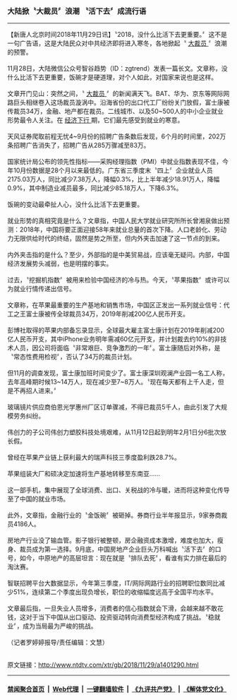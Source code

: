 ### 大陆掀〝大裁员〞浪潮 〝活下去〞成流行语
------------------------

<div class="wysiwyg">
 【新唐人北京时间2018年11月29日讯】〝2018，没什么比活下去更重要。〞这不是一句广告语，这是大陆民众对中共经济即将进入寒冬，各地掀起〝
 <a href="http://www.ntdtv.com/xtr/gb/articlelistbytag_大裁员.html" target="_blank">
  大裁员
 </a>
 〞浪潮的预警。
 <br/>
 <br/>
 11月28日，大陆微信公众号智谷趋势（ID：zgtrend）发表一篇长文。文章称，没什么比活下去更重要，饭碗才是硬道理，对个人如此，对国家来说也是这样。
 <br/>
 <br/>
 文章开门见山：突然之间，〝
 <a href="http://www.ntdtv.com/xtr/gb/articlelistbytag_大裁员.html" target="_blank">
  大裁员
 </a>
 〞的新闻满天飞。BAT、华为、京东等网际网路巨头相继卷入这场裁员漩涡中。沿海省份的出口代工厂纷纷关门放假，富士康被传裁员34万，金融、地产都在裁员。二线城市、以及50~500人的中小企业就业形势最令人关注。在
 <a href="http://www.ntdtv.com/xtr/gb/articlelistbytag_经济下行.html" target="_blank">
  经济下行
 </a>
 期，它们最先感受到就业的寒意。
 <br/>
 <br/>
 天风证券爬取前程无忧4~9月份的招聘广告条数后发现，6个月的时间里，202万条招聘广告消失了，招聘广告从285万骤减至83万。
 <br/>
 <br/>
 国家统计局公布的领先性指标——采购经理指数（PMI）中就业指数表现不佳，今年10月份数据是28个月以来最低的。广东省三季度末〝四上〞企业就业人员2175.03万人，同比减少7.38万人，降幅0.3%，比上半年减少18.91万人，降幅0.9%，其中制造业减员最多，同比减少85.18万人，下降6.3%。
 <br/>
 <br/>
 饭碗的变动最牵扯人心，没什么比活下去更重要。
 <br/>
 <br/>
 就业形势的真相究竟是什么？文章指，中国人民大学就业研究所所长曾湘泉做出预测：2018年，中国将要正面迎接58年来就业总量的首次下降。人口老龄化、劳动力无限供给时代的终结，固然是势之所至，但内外夹击加速了这一节点的到来。
 <br/>
 <br/>
 内外夹击指的是什么？至少，外部指的是中美贸易战，应该毫无疑问。内部，中国经济发展势头减弱，也是明摆的事实。
 <br/>
 <br/>
 过去，〝挖掘机指数〞被用来检验中国经济的冷与热。今天，〝苹果指数〞或许可以为就业行情传递出信号。
 <br/>
 <br/>
 文章称，在苹果最重要的生产基地和销售市场，中国区正发出一系列就业信号：代工之王富士康被传全球裁员34万，2019年削减200亿人民币开支。
 <br/>
 <br/>
 彭博社取得的苹果内部备忘录显示，全球最大雇主富士康计划在2019年削减200亿人民币开支，其中iPhone业务明年需减60亿元开支，并计划裁去约10%的非技术人员，因公司将面临〝非常艰巨、竞争激烈的一年〞。富士康随后对外称，是〝常态性费用检视〞，否认了34万的裁员计划。
 <br/>
 <br/>
 但11月的调查发现，富士康加班时间变少了。富士康深圳观澜产业园一名工人称，去年高峰期时候13~14万人，现在减少至7~8万人。〝现在每天都有上千人走，但是不再招人进来。〞
 <br/>
 <br/>
 玻璃镜片供应商伯恩光学惠州厂区订单骤减，不得已裁员5千人，由此引发了大规模劳务纠纷。
 <br/>
 <br/>
 伟创力的子公司伟创力塑胶科技处境艰难，从11月12日起到明年2月1日分6批次放长假。
 <br/>
 <br/>
 曾经在苹果产业链上获利最大的瑞声科技三季度盈利跌28.7%。
 <br/>
 <br/>
 苹果组装大厂和硕决定加速将生产基地转移至东南亚……
 <br/>
 <br/>
 这一部手机，集中展现了全球消费、出口、关税战的冷与暖，进而将这种变化传导至了中国的就业市场。
 <br/>
 <br/>
 此外，文章指，金融行业的〝金饭碗〞被砸掉。券商行业半年报显示，9家券商裁员4186人。
 <br/>
 <br/>
 房地产行业没了输血管。影子银行被整顿，房企融资成本激增，难度也加大，瘦身、裁员成为第一选择。9月底，中国房地产企业巨头万科喊出〝活下去〞的口号，如今，中原地产的高层坦言：现在就是〝排队去死〞，看谁有实力排在最后的淘汰赛。
 <br/>
 <br/>
 智联招聘平台大数据显示，今年第三季度，IT/网际网路行业的招聘职位数同比减少51%，连续第二个季度出现负增长，职位的收缩幅度远高于全国平均水平。
 <br/>
 <br/>
 文章最后指，一旦失业人员增多，消费者的信心指数就会下滑，会越来越不敢花钱，这对于当下中国从出口驱动、投资驱动转向消费型经济构成了挑战。〝稳就业〞，成为当局最为严峻的挑战。
 <br/>
 <br/>
 （记者罗婷婷报导/责任编辑：文慧）
</div>

<br/>原文链接：http://www.ntdtv.com/xtr/gb/2018/11/29/a1401290.html


------------------------
#### [禁闻聚合首页](https://github.com/gfw-breaker/banned-news/blob/master/README.md) &nbsp;|&nbsp; [Web代理](https://github.com/gfw-breaker/open-proxy/blob/master/README.md) &nbsp;|&nbsp; [一键翻墙软件](https://github.com/gfw-breaker/nogfw/blob/master/README.md) &nbsp;|&nbsp; [《九评共产党》](https://github.com/gfw-breaker/9ping.md/blob/master/README.md#九评之一评共产党是什么) &nbsp;|&nbsp; [《解体党文化》](https://github.com/gfw-breaker/jtdwh.md/blob/master/README.md#绪论)